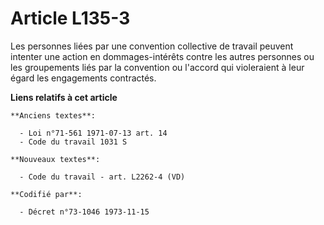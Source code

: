 # Article L135-3

Les personnes liées par une convention collective de travail peuvent intenter une action en dommages-intérêts contre les
autres personnes ou les groupements liés par la convention ou l'accord qui violeraient à leur égard les engagements
contractés.

**Liens relatifs à cet article**

	**Anciens textes**:

	  - Loi n°71-561 1971-07-13 art. 14
	  - Code du travail 1031 S

	**Nouveaux textes**:

	  - Code du travail - art. L2262-4 (VD)

	**Codifié par**:

	  - Décret n°73-1046 1973-11-15
